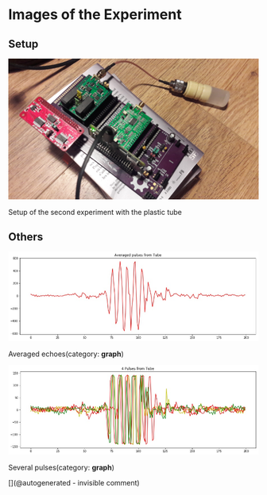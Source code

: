 # Images of the Experiment

## Setup

![](/tobo/alt.tobo/20171001a/20171001_135041.jpg)

Setup of the second experiment with the plastic tube

## Others

![](/tobo/alt.tobo/20171001a/Pulses_average_Tube.jpg)

Averaged echoes(category: __graph__)

![](/tobo/alt.tobo/20171001a/Pulses_details_Tube.jpg)

Several pulses(category: __graph__)



[](@autogenerated - invisible comment)